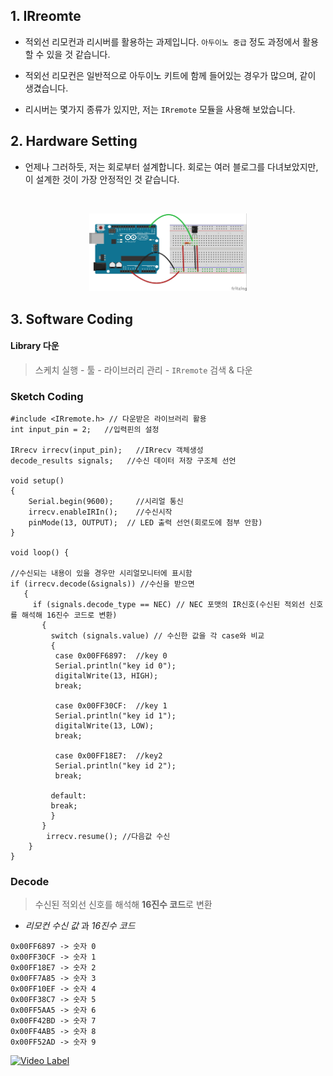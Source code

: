 ##  1. IRreomte
- 적외선 리모컨과 리시버를 활용하는 과제입니다. `아두이노 중급` 정도 과정에서 활용할 수 있을 것 같습니다. 
- 적외선 리모컨은 일반적으로 아두이노 키트에 함께 들어있는 경우가 많으며,  같이 생겼습니다. 

- 리시버는 몇가지 종류가 있지만, 저는 `IRremote` 모듈을 사용해 보았습니다. 

## 2. Hardware Setting
- 언제나 그러하듯, 저는 회로부터 설계합니다. 회로는 여러 블로그를 다녀보았지만, 이 설계한 것이 가장 안정적인 것 같습니다. 
<br>
<p align="center">
	<img src="./img/ir_bb.jpg" width="50%" height="50%"/>
</p>


## 3. Software Coding
#### Library 다운
> 스케치 실행 - 툴 - 라이브러리 관리 - `IRremote` 검색 & 다운

### Sketch Coding
```
#include <IRremote.h> // 다운받은 라이브러리 활용
int input_pin = 2;   //입력핀의 설정

IRrecv irrecv(input_pin);   //IRrecv 객체생성
decode_results signals;   //수신 데이터 저장 구조체 선언
 
void setup()
{
    Serial.begin(9600);     //시리얼 통신
    irrecv.enableIRIn();    //수신시작
    pinMode(13, OUTPUT);  // LED 출력 선언(회로도에 첨부 안함)
}
 
void loop() {
  
//수신되는 내용이 있을 경우만 시리얼모니터에 표시함  
if (irrecv.decode(&signals)) //수신을 받으면
   {   
     if (signals.decode_type == NEC) // NEC 포맷의 IR신호(수신된 적외선 신호를 해석해 16진수 코드로 변환)
       {   
         switch (signals.value) // 수신한 값을 각 case와 비교
         {
          case 0x00FF6897:  //key 0
          Serial.println("key id 0");
          digitalWrite(13, HIGH);
          break;
          
          case 0x00FF30CF:  //key 1
          Serial.println("key id 1");
          digitalWrite(13, LOW);
          break;

          case 0x00FF18E7:  //key2
          Serial.println("key id 2");
          break;
          
         default:
         break;
         }
       }
        irrecv.resume(); //다음값 수신
    }
}
```
### Decode
> 수신된 적외선 신호를 해석해 **16진수 코드**로 변환
- *리모컨 수신 값* 과 *16진수 코드* 
``` 
0x00FF6897 -> 숫자 0
0x00FF30CF -> 숫자 1
0x00FF18E7 -> 숫자 2
0x00FF7A85 -> 숫자 3
0x00FF10EF -> 숫자 4
0x00FF38C7 -> 숫자 5
0x00FF5AA5 -> 숫자 6 
0x00FF42BD -> 숫자 7 
0x00FF4AB5 -> 숫자 8
0x00FF52AD -> 숫자 9
```
[![Video Label](http://img.youtube.com/vi/vpD76siKSsA/0.jpg)](https://youtu.be/vpD76siKSsA)
